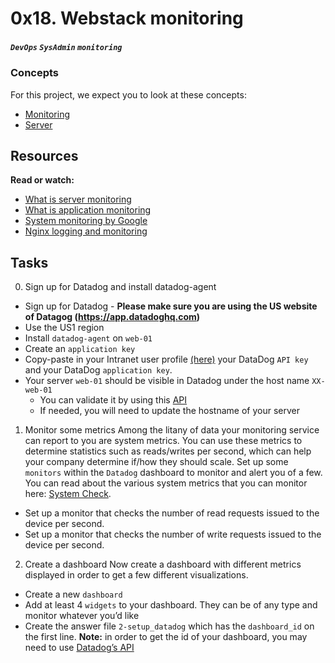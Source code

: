 # 0x18. Webstack monitoring
##### `DevOps` `SysAdmin` `monitoring`

### Concepts
For this project, we expect you to look at these concepts:

* [Monitoring](https://intranet.alxswe.com/concepts/13)
* [Server](https://intranet.alxswe.com/concepts/67)

## Resources
**Read or watch:**

* [What is server monitoring](https://www.sumologic.com/glossary/server-monitoring/)
* [What is application monitoring](https://en.wikipedia.org/wiki/Application_performance_management)
* [System monitoring by Google](https://sre.google/sre-book/monitoring-distributed-systems/)
* [Nginx logging and monitoring](https://docs.nginx.com/nginx/admin-guide/monitoring/logging/)

## Tasks
0. Sign up for Datadog and install datadog-agent
* Sign up for Datadog - **Please make sure you are using the US website of Datagog (https://app.datadoghq.com)**
* Use the US1 region
* Install `datadog-agent` on `web-01`
* Create an `application key`
* Copy-paste in your Intranet user profile [(here)](https://intranet.alxswe.com/users/my_profile) your DataDog `API key` and your DataDog `application key`.
* Your server `web-01` should be visible in Datadog under the host name `XX-web-01`
	* You can validate it by using this [API](https://docs.datadoghq.com/api/latest/hosts/)
	* If needed, you will need to update the hostname of your server

1. Monitor some metrics
Among the litany of data your monitoring service can report to you are system metrics. You can use these metrics to determine statistics such as reads/writes per second, which can help your company determine if/how they should scale. Set up some `monitors` within the `Datadog` dashboard to monitor and alert you of a few. You can read about the various system metrics that you can monitor here: [System Check](https://docs.datadoghq.com/integrations/system/).
* Set up a monitor that checks the number of read requests issued to the device per second.
* Set up a monitor that checks the number of write requests issued to the device per second.

2. Create a dashboard
Now create a dashboard with different metrics displayed in order to get a few different visualizations.

* Create a new `dashboard`
* Add at least 4 `widgets` to your dashboard. They can be of any type and monitor whatever you’d like
* Create the answer file `2-setup_datadog` which has the `dashboard_id` on the first line. **Note:** in order to get the id of your dashboard, you may need to use [Datadog’s API](https://docs.datadoghq.com/api/?lang=python#get-all-dashboards)
